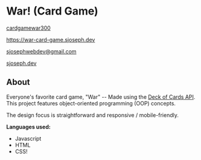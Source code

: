 # War! (Card Game)

[cardgamewar300](https://user-images.githubusercontent.com/78551427/122683705-f7746280-d1ce-11eb-8476-ea60799e7e6f.png)

https://war-card-game.sjoseph.dev

sjosephwebdev@gmail.com

[sjoseph.dev](https://sjoseph.dev)

## About

Everyone's favorite card game, "War" -- Made using the [Deck of Cards API](https://deckofcardsapi.com). This project features object-oriented programming (OOP) concepts.

The design focus is straightforward and responsive / mobile-friendly. 


**Languages used:**

- Javascript
- HTML
- CSS!

